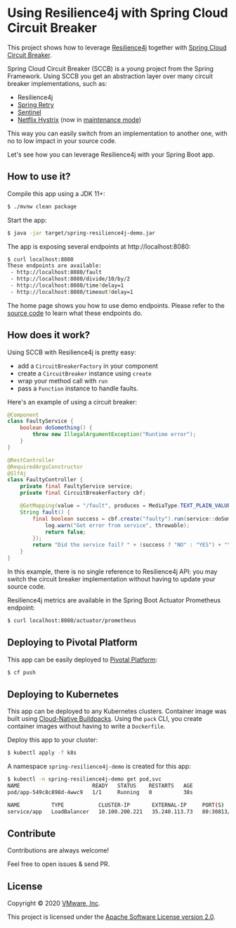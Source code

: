 # Using Resilience4j with Spring Cloud Circuit Breaker

This project shows how to leverage [Resilience4j](https://github.com/resilience4j/resilience4j)
together with [Spring Cloud Circuit Breaker](https://spring.io/projects/spring-cloud-circuitbreaker).

Spring Cloud Circuit Breaker (SCCB) is a young project from the Spring Framework.
Using SCCB you get an abstraction layer over many circuit breaker implementations, such as:
 - Resilience4j
 - [Spring Retry](https://github.com/spring-projects/spring-retry)
 - [Sentinel](https://github.com/alibaba/Sentinel)
 - [Netflix Hystrix](https://github.com/Netflix/Hystrix) (now in [maintenance mode](https://github.com/Netflix/Hystrix#hystrix-status))

This way you can easily switch from an implementation to another one,
with no to low impact in your source code.

Let's see how you can leverage Resilience4j with your Spring Boot app.

## How to use it?

Compile this app using a JDK 11+:
```bash
$ ./mvnw clean package
```

Start the app:
```bash
$ java -jar target/spring-resilience4j-demo.jar
```

The app is exposing several endpoints at http://localhost:8080:
```bash
$ curl localhost:8080
These endpoints are available:
 - http://localhost:8080/fault
 - http://localhost:8080/divide/10/by/2
 - http://localhost:8080/time?delay=1
 - http://localhost:8080/timeout?delay=1
```

The home page shows you how to use demo endpoints.
Please refer to the [source code](src/main/java/fr/alexandreroman/demos/springresilience4j)
to learn what these endpoints do.

## How does it work?

Using SCCB with Resilience4j is pretty easy:
 - add a `CircuitBreakerFactory` in your component
 - create a `CircuitBreaker` instance using `create`
 - wrap your method call with `run`
 - pass a `Function` instance to handle faults.

Here's an example of using a circuit breaker:
```java
@Component
class FaultyService {
    boolean doSomething() {
        throw new IllegalArgumentException("Runtime error");
    }
}

@RestController
@RequiredArgsConstructor
@Slf4j
class FaultyController {
    private final FaultyService service;
    private final CircuitBreakerFactory cbf;

    @GetMapping(value = "/fault", produces = MediaType.TEXT_PLAIN_VALUE)
    String fault() {
        final boolean success = cbf.create("faulty").run(service::doSomething, throwable -> {
            log.warn("Got error from service", throwable);
            return false;
        });
        return "Did the service fail? " + (success ? "NO" : "YES") + "\n";
    }
}
```

In this example, there is no single reference to Resilience4j API:
you may switch the circuit breaker implementation
without having to update your source code.

Resilience4j metrics are available in the Spring Boot Actuator Prometheus endpoint:
```bash
$ curl localhost:8080/actuator/prometheus
```

## Deploying to Pivotal Platform

This app can be easily deployed to [Pivotal Platform](https://pivotal.io/platform):
```bash
$ cf push
```

## Deploying to Kubernetes

This app can be deployed to any Kubernetes clusters.
Container image was built using [Cloud-Native Buildpacks](https://buildpacks.io).
Using the `pack` CLI, you create container images without having to write a `Dockerfile`.

Deploy this app to your cluster:
```bash
$ kubectl apply -f k8s
```

A namespace `spring-resilience4j-demo` is created for this app:
```bash
$ kubectl -n spring-resilience4j-demo get pod,svc
NAME                       READY   STATUS    RESTARTS   AGE
pod/app-549c8c898d-4wwc9   1/1     Running   0          38s

NAME          TYPE           CLUSTER-IP       EXTERNAL-IP     PORT(S)        AGE
service/app   LoadBalancer   10.100.200.221   35.240.113.73   80:30813/TCP   38s
```

## Contribute

Contributions are always welcome!

Feel free to open issues & send PR.

## License

Copyright &copy; 2020 [VMware, Inc](https://vmware.com).

This project is licensed under the [Apache Software License version 2.0](https://www.apache.org/licenses/LICENSE-2.0).
